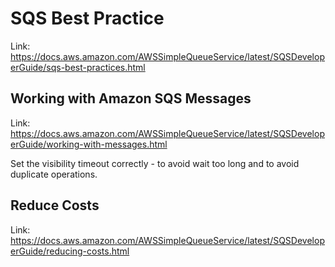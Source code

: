 # SQS Best Practice
Link: https://docs.aws.amazon.com/AWSSimpleQueueService/latest/SQSDeveloperGuide/sqs-best-practices.html

## Working with Amazon SQS Messages
Link: https://docs.aws.amazon.com/AWSSimpleQueueService/latest/SQSDeveloperGuide/working-with-messages.html

Set the visibility timeout correctly - to avoid wait too long and to avoid duplicate operations.

## Reduce Costs
Link: https://docs.aws.amazon.com/AWSSimpleQueueService/latest/SQSDeveloperGuide/reducing-costs.html

